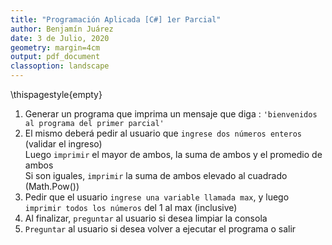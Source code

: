 ```yaml
---
title: "Programación Aplicada [C#] 1er Parcial"
author: Benjamín Juárez
date: 3 de Julio, 2020
geometry: margin=4cm
output: pdf_document
classoption: landscape
---
```


\thispagestyle{empty}


1. Generar un programa que imprima un mensaje que diga : `'bienvenidos al programa del primer parcial'`
2. El mismo deberá pedir al usuario que `ingrese dos números enteros` (validar el ingreso)  
Luego `imprimir` el mayor de ambos, la suma de ambos y el promedio de ambos  
Si son iguales, `imprimir` la suma de ambos elevado al cuadrado (Math.Pow())
3. Pedir que el usuario `ingrese una variable llamada max`, y luego `imprimir todos los números` del 1 al max (inclusive)
4. Al finalizar, `preguntar` al usuario si desea limpiar la consola
5. `Preguntar` al usuario si desea volver a ejecutar el programa o salir

